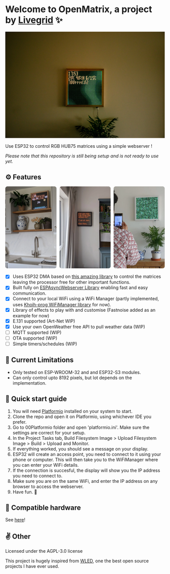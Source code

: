 # Welcome to OpenMatrix, a project by [Livegrid](https://livegrid.tech/) ✨

<p align="center">
  <img src="https://raw.githubusercontent.com/livegrid/OpenMatrix/main/docs/images/MQTT.webp" alt="Cover Image">
</p>

Use ESP32 to control RGB HUB75 matrices using a simple webserver !

*Please note that this repository is still being setup and is not ready to use yet.*

## ⚙️ Features

<p align="center">
  <img src="https://raw.githubusercontent.com/livegrid/OpenMatrix/main/docs/images/Features.webp" alt="Cover Image">
</p>

- [x] Uses ESP32 DMA based on [this amazing library](https://github.com/mrfaptastic/ESP32-HUB75-MatrixPanel-DMA) to control the matrices leaving the processor free for other important functions.
- [x] Built fully on [ESPAsyncWebserver Library](https://github.com/me-no-dev/ESPAsyncWebServer) enabling fast and easy communication.
- [x] Connect to your local WiFi using a WiFi Manager (partly implemented, uses [Khoih-prog WiFiManager library](https://github.com/khoih-prog/ESPAsync_WiFiManager) for now).
- [x] Library of effects to play with and customise (Fastnoise added as an example for now)
- [x] E.131 supported (Art-Net WIP)
- [x] Use your own OpenWeather free API to pull weather data (WIP)
- [ ] MQTT supported (WIP)
- [ ] OTA supported (WIP)
- [ ] Simple timers/schedules (WIP)

## 🚫 Current Limitations 

- Only tested on ESP-WROOM-32 and and ESP32-S3 modules.
- Can only control upto 8192 pixels, but lot depends on the implementation.

## 🎢 Quick start guide

1. You will need [Platformio](https://platformio.org/) installed on your system to start.
2. Clone the repo and open it on Platformio, using whichever IDE you prefer.
3. Go to 00Platformio folder and open 'platformio.ini'. Make sure the settings are correct for your setup.
4. In the Project Tasks tab, Build Filesystem Image > Upload Filesystem Image > Build > Upload and Monitor.
5. If everything worked, you should see a message on your display.
6. ESP32 will create an access point, you need to connect to it using your phone or computer. This will then take you to the WiFiManager where you can enter your WiFi details.
7. If the connection is succesful, the display will show you the IP address you need to connect to.
8. Make sure you are on the same WiFi, and enter the IP address on any browser to access the webserver.
9. Have fun. 🎉

## 👾 Compatible hardware

See [here](https://github.com/mrfaptastic/ESP32-HUB75-MatrixPanel-DMA)!

## ✌️ Other

Licensed under the AGPL-3.0 license  

This project is hugely inspired from [WLED](https://github.com/Aircoookie/WLED), one the best open source projects I have ever used.

<!-- You can also send me mails to [contact@livegrid.tech](mailto:contact@livegrid.tech), but please, only do so if you want to talk to me privately.   -->